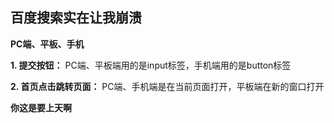 ## 百度搜索实在让我崩溃

**PC端、平板、手机**

**1. 提交按钮：**
PC端、平板端用的是input标签，手机端用的是button标签

**2. 首页点击跳转页面：**
PC端、手机端是在当前页面打开，平板端在新的窗口打开

**你这是要上天啊**